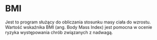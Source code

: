 # BMI
Jest to program służący do obliczania stosunku masy ciała do wzrostu. Wartość wskaźnika BMI (ang. Body Mass Index) jest pomocna w ocenie ryzyka występowania chrób związanych z nadwagą.
 
